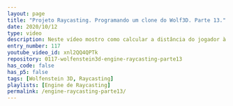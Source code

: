 ```yaml
---
layout: page
title: "Projeto Raycasting. Programando um clone do Wolf3D. Parte 13."
date: 2020/10/12
type: video
description: Neste vídeo mostro como calcular a distância do jogador à borda do quadrado mais próximo para o raio atual. Essa distância (distToSideX) era a distância que faltava para conseguirmos iniciar o algoritmo DDA. Neste vídeo mostro apenas a parte matemática.
entry_number: 117
youtube_video_id: xnl2QQ4QPTk
repository: 0117-wolfenstein3d-engine-raycasting-parte13
has_code: false
has_p5: false
tags: [Wolfenstein 3D, Raycasting]
playlists: [Engine de Raycasting]
permalink: /engine-raycasting-parte13/
---
```

